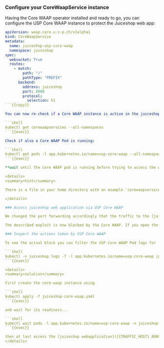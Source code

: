 ### Configure your CoreWaapService instance

Having the Core WAAP operator installed and ready to go, you can configure the USP Core WAAP instance to protect the Juiceshop web app:

```yaml
apiVersion: waap.core.u-s-p.ch/v1alpha1
kind: CoreWaapService
metadata:
  name: juiceshop-usp-core-waap
  namespace: juiceshop
spec:
  websocket: True
  routes:
    - match:
        path: "/"
        pathType: "PREFIX"
      backend:
        address: juiceshop
        port: 8000
        protocol:
          selection: h1
```{{copy}}

You can now re-check if a Core WAAP instance is active in the juiceshop namespace:

```shell
kubectl get corewaapservices --all-namespaces
```{{exec}}

Check if also a Core WAAP Pod is running:

```shell
kubectl get pods -l app.kubernetes.io/name=usp-core-waap --all-namespaces
```{{exec}}

**wait until the Core WAAP pod is running before trying to access the webapplication in the next step (otherwise you'll get a HTTP 502 response)**

<details>
<summary>hint</summary>

There is a file in your home directory with an example `corewaapservice` definition ready to be applied using `kubectl apply -f` ...

</details>

### Access juiceshop web application via USP Core WAAP

We changed the port forwarding accordingly that the traffic to the [juiceshop webapplication]({{TRAFFIC_HOST1_8080}}) is now routed **via USP Core WAAP**. Try if you still can exploit the vulnerability in the login dialog using the previous SQL-injection (remember email `' OR true;` and any password except empty)...

The described exploit is now blocked by the Core WAAP. If you open the browser developer tool, you can see that the login request is answered with the response status 403.

### Inspect the actions taken by USP Core WAAP

To see the actual block you can filter the USP Core WAAP Pod logs for 'APPLICATION-ATTACK-SQLI' (refer to the [OWASP Core Ruleset documentation](https://coreruleset.org/docs/rules/rules/)) while you are trying to login using the mentioned SQL-injection

```shell
kubectl -n juiceshop logs -f -l app.kubernetes.io/name=usp-core-waap |grep APPLICATION-ATTACK-SQLI
```{{exec}}

<details>
<summary>solution</summary>

First create the core-waap instance using

```shell
kubectl apply -f juiceshop-core-waap.yaml
```{{exec}}

and wait for its readiness...

```shell
kubectl wait pods -l app.kubernetes.io/name=usp-core-waap -n juiceshop --for='condition=Ready'
```{{exec}}

then at last access the [juiceshop webapplication]({{TRAFFIC_HOST1_8080}}) again and try to exploit the SQL-injection vulnerability again
</details>
